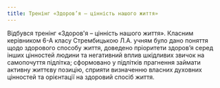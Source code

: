```yaml
---
title: Тренінг «Здоров’я – цінність нашого життя»
---
```


Відбувся тренінг «Здоров'я – цінність нашого життя». Класним керівником 6-А класу Стрембицькою Л.А. учням було дано поняття щодо здорового способу життя, доведено пріоритети здоров’я серед інших цінностей людини та негативний вплив шкідливих звичок на самопочуття підлітка; сформовано у підлітків прагнення займати активну життєву позицію, сприяти визначенню власних духовних цінностей та орієнтації на здоровий спосіб життя.

<slideshow id="72157649363114003"></slideshow>
